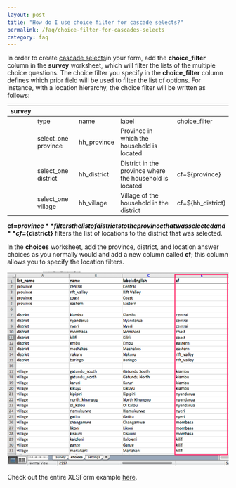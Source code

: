 ```yaml
---
layout: post
title: "How do I use choice filter for cascade selects?"
permalink: /faq/choice-filter-for-cascades-selects
category: faq
---
```


In order to create [cascade selects](http://xlsform.org/#cascade)in your form, add the **choice_filter** column in the **survey** worksheet, which will filter the lists of the multiple choice questions.  The choice filter you specify in the **choice_filter** column defines which prior field will be used to filter the list of options. For instance, with a location hierarchy, the choice filter will be written as follows:

| survey        |                     |               |                                            |                                 |
| ------------- | ------------------- | --------------|--------------------------------------------| --------------------------------|
|               | type                | name          |  label                                     |  choice_filter                  |
|               | select_one province | hh_province   | Province in which the household is located |                                 |
|               | select_one district | hh_district   | District in the province where the household is located |cf=${province}|
|               | select_one village  | hh_village    | Village of the household in the district   |cf=${hh_district}|


**cf=${province}** filters the list of districts to the province that was selected and **cf=${district}** filters the list of locations to the district that was selected.

In the **choices** worksheet, add the province, district, and location answer choices as you normally would and add a new column called **cf**; this column allows you to specify the location filters.

![](/content/screenshots/faq/cascades-with-choice-filter-1.png)

Check out the entire XLSForm example [here](https://docs.google.com/spreadsheets/d/1_Pu8jH25jfNBnmK5-524nyEemzGbRuwb-6CPuJqM7mQ/edit?usp=sharing).

